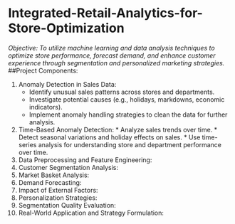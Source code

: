 # Integrated-Retail-Analytics-for-Store-Optimization
*Objective: To utilize machine learning and data analysis techniques to optimize store performance, forecast demand, and enhance customer experience through segmentation and personalized marketing strategies.*
##Project Components:
1. Anomaly Detection in Sales Data:
    * Identify unusual sales patterns across stores and departments.
    * Investigate potential causes (e.g., holidays, markdowns, economic indicators).
    * Implement anomaly handling strategies to clean the data for further analysis.
2. Time-Based Anomaly Detection: *  Analyze sales trends over time. *  Detect seasonal variations and holiday effects on sales.  *  Use time-series analysis for understanding store and department performance over time.
3. Data Preprocessing and Feature Engineering:
4. Customer Segmentation Analysis:
5. Market Basket Analysis:
6. Demand Forecasting:
7. Impact of External Factors:
8. Personalization Strategies:
9. Segmentation Quality Evaluation:
10. Real-World Application and Strategy Formulation:
